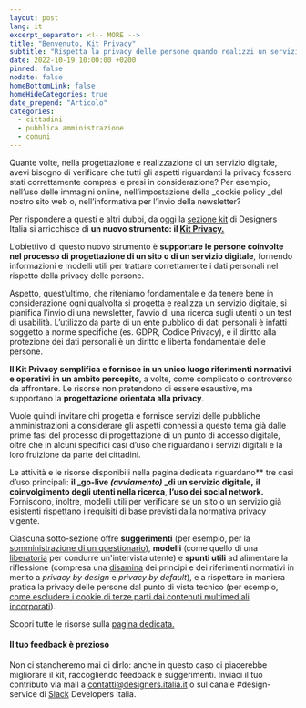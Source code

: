```yaml
---
layout: post
lang: it
excerpt_separator: <!-- MORE -->
title: "Benvenuto, Kit Privacy"
subtitle: "Rispetta la privacy delle persone quando realizzi un servizio digitale"
date: 2022-10-19 10:00:00 +0200
pinned: false
nodate: false
homeBottomLink: false
homeHideCategories: true
date_prepend: "Articolo"
categories:
  - cittadini
  - pubblica amministrazione
  - comuni
---
```


<!-- MORE -->
Quante volte, nella progettazione e realizzazione di un servizio digitale, avevi bisogno di verificare che tutti gli aspetti riguardanti la privacy fossero stati correttamente compresi e presi in considerazione? Per esempio, nell’uso delle immagini online, nell’impostazione della _cookie policy _del nostro sito web o, nell’informativa per l’invio della newsletter? 

Per rispondere a questi e altri dubbi, da oggi la [sezione kit](https://designers.italia.it/kit/) di Designers Italia si arricchisce di **un nuovo strumento: il [Kit Privacy. ](https://designers.italia.it/kit/privacy/)**

L’obiettivo di questo nuovo strumento è **supportare le persone coinvolte nel processo di progettazione di un sito o di un servizio digitale**, fornendo informazioni e modelli utili per trattare correttamente i dati personali nel rispetto della privacy delle persone. 

Aspetto, quest’ultimo, che riteniamo fondamentale e da tenere bene in considerazione ogni qualvolta si progetta e realizza un servizio digitale, si pianifica l’invio di una newsletter, l’avvio di una ricerca sugli utenti o un test di usabilità. L’utilizzo da parte di un ente pubblico di dati personali è infatti soggetto a norme specifiche (es. GDPR, Codice Privacy), e il diritto alla protezione dei dati personali è un diritto e libertà fondamentale delle persone.

**Il Kit Privacy semplifica e fornisce in un unico luogo riferimenti normativi e operativi in un ambito percepito**, a volte, come complicato o controverso da affrontare. Le risorse non pretendono di essere esaustive, ma  supportano la **progettazione orientata alla privacy**. 

Vuole quindi invitare chi progetta e fornisce servizi delle pubbliche amministrazioni a considerare gli aspetti connessi a questo tema già dalle prime fasi del processo di progettazione di un punto di accesso digitale, oltre che in alcuni specifici casi d’uso che riguardano i servizi digitali e la loro fruizione da parte dei cittadini. 

Le attività e le risorse disponibili nella pagina dedicata riguardano** tre casi d’uso principali: **il _go-live _(avviamento)_ _di un servizio digitale,** **il coinvolgimento degli utenti nella ricerca**, **l’uso dei social network.** Forniscono, inoltre, modelli utili per verificare se un sito o un servizio già esistenti rispettano i requisiti di base previsti dalla normativa privacy vigente. 

Ciascuna sotto-sezione offre **suggerimenti** (per esempio, per la [somministrazione di un questionario](https://docs.google.com/document/d/183f3aiDqLqi63XTTCovpRYiQDi530Dph7tRWaweu62Y/edit)), **modelli** (come quello di una [liberatoria](https://docs.google.com/document/d/1c4Ea2ni0aq4_4zq9kaojtrFRH5QQGKhYZvCo2b1mr2U/edit) per condurre un'intervista utente) e **spunti utili** ad alimentare la riflessione (compresa una [disamina](https://docs.google.com/document/d/1I7uhjz37w_t-ioa5APRZHCzRIvzKKrwu2W1IWu5R1rA/edit) dei principi e dei riferimenti normativi in merito a _privacy by design_ e _privacy by default_), e a rispettare in maniera pratica la privacy delle persone dal punto di vista tecnico (per esempio, [come escludere i cookie di terze parti dai contenuti multimediali incorporati](https://docs.google.com/document/d/1URK2eWjnw9h8T1z3CG6ycax0BxNKvfd2ndUpvP5ZHy8/edit)). 

Scopri tutte le risorse sulla [pagina dedicata.](https://designers.italia.it/kit/privacy/)


#### Il tuo feedback è prezioso
Non ci stancheremo mai di dirlo: anche in questo caso ci piacerebbe migliorare il kit, raccogliendo feedback e suggerimenti. Inviaci il tuo contributo via mail a [contatti@designers.italia.it](mailto:contatti@designers.italia.it) o sul canale #design-service di [Slack](https://slack.developers.italia.it/) Developers Italia.
